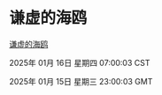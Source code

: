 # 谦虚的海鸥
[谦虚的海鸥](http://219.139.196.134:56308/qxdho/course/base/hotlink/index.php)

2025年 01月 16日 星期四 07:00:03 CST

2025年 01月 15日 星期三 23:00:03 GMT
